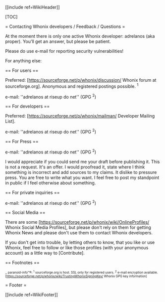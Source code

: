 [[include ref=WikiHeader]]

[TOC]

= Contacting Whonix developers / Feedback / Questions =

At the moment there is only one active Whonix developer: adrelanos (aka proper). You'll get an answer, but please be patient.

Please do use e-mail for reporting security vulnerabilities!

For anything else:

== For users ==

Preferred: [https://sourceforge.net/p/whonix/discussion/ Whonix forum at sourceforge.org]. Anonymous and registered postings possible. <sup>1</sup>

e-mail: ''adrelanos at riseup do net'' (GPG <sup>2</sup>)

== For developers ==

Preferred: [https://sourceforge.net/p/whonix/mailman/ Developer Mailing List].

e-mail: ''adrelanos at riseup do net'' (GPG <sup>2</sup>)

== For Press ==

e-mail: ''adrelanos at riseup do net'' (GPG <sup>2</sup>)

I would appreciate if you could send me your draft before publishing it. This is not a request. It's an offer. I would proofread it, state where I think something is incorrect and add sources to my claims. It dislike to pressure press. You are free to write what you want. I feel free to post my standpoint in public if I feel otherwise about something.

== For private inquiries ==

e-mail: ''adrelanos at riseup do net'' (GPG <sup>2</sup>)

== Social Media ==

There are some [https://sourceforge.net/p/whonix/wiki/OnlineProfiles/ Whonix Social Media Profiles], but please don't rely on them for getting Whonix News and please don't use them to contact Whonix developers.

If you don't get into trouble, by letting others to know, that you like or use Whonix, feel free to follow or like those profiles (with your anonymous account) as a little way to [Contribute].

== Footnotes ==

<font size="-3"> ,, paranoid-info™®: <sup>1</sup> sourceforge.org is host. SSL only for registered users. <sup>2</sup> e-mail encryption available. [https://sourceforge.net/p/whonix/wiki/TrustingWhonixSigningKey/ Whonix GPG key information] </font>

= Footer =

[[include ref=WikiFooter]]

